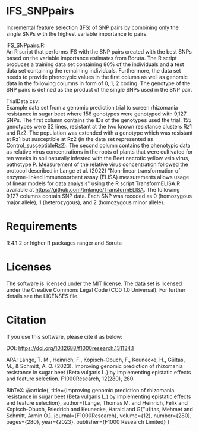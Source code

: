 # IFS_SNPpairs
Incremental feature selection (IFS) of SNP pairs by combining only the single SNPs with the highest variable importance to pairs. 

IFS_SNPpairs.R:  
An R script that performs IFS with the SNP pairs created with the best SNPs based on the variable importance estimates from Boruta.
The R script produces a training data set containing 80% of the individuals and a test data set containing the remaining individuals. 
Furthermore, the data set needs to provide phenotypic values in the first column as well as genomic data in the following columns in form of 0, 1, 2 coding. 
The genotype of the SNP pairs is defined as the product of the single SNPs used in the SNP pair. 

TrialData.csv:  
Example data set from a genomic prediction trial to screen rhizomania resistance in sugar beet where 156 genotypes were genotyped with 9,127 SNPs. 
The first column contains the IDs of the genotypes used the trial. 155 genotypes were S2 lines, resistant at the two known resistance clusters Rz1 and Rz2. 
The population was extended with a genotype which was resistant at Rz1 but susceptible at Rz2 (in the data set represented as Control_susceptibleRz2). 
The second column contains the phenotypic data as relative virus concentrations in the roots of plants that were cultivated for ten weeks in soil naturally infested with the Beet necrotic yellow vein virus, pathotype P.
Measurement of the relative virus concentration followed the protocol described in Lange et al. (2022) "Non-linear transformation of enzyme-linked immunosorbent assay (ELISA) measurements allows usage of linear models for data analysis" using the R script TransformELISA.R available at https://github.com/tmlange/TransformELISA. 
The following 9,127 columns contain SNP data. Each SNP was recoded as 0 (homozygous major allele), 1 (heterozygous), and 2 (homozygous minor allele). 


# Requirements
R 4.1.2 or higher
R packages ranger and Boruta

# Licenses
The software is licensed under the MIT license. The data set is licensed under the Creative Commons Legal Code (CC0 1.0 Universal). For further details see the LICENSES file. 

# Citation
If you use this software, please cite it as below:

DOI: 
https://doi.org/10.12688/f1000research.131134.1

APA:
Lange, T. M., Heinrich, F., Kopisch-Obuch, F., Keunecke, H., Gültas, M., & Schmitt, A. O. (2023). Improving genomic prediction of rhizomania resistance in 
sugar beet (Beta vulgaris L.) by implementing epistatic effects and feature selection. F1000Research, 12(280), 280.

BibTeX:
@article{,
  title={Improving genomic prediction of rhizomania resistance in sugar beet (Beta vulgaris L.) by implementing epistatic effects and feature selection},
  author={Lange, Thomas M. and Heinrich, Felix and Kopisch-Obuch, Friedrich and Keunecke, Harald and G{\"u}ltas, Mehmet and Schmitt, Armin O.},
  journal={F1000Research},
  volume={12},
  number={280},
  pages={280},
  year={2023},
  publisher={F1000 Research Limited}
}

